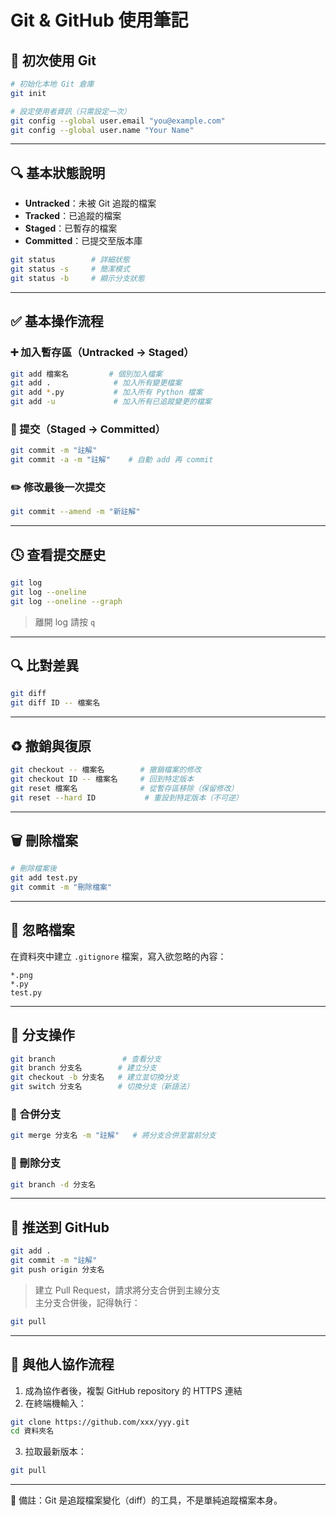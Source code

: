 # Git & GitHub 使用筆記

## 🔰 初次使用 Git

```bash
# 初始化本地 Git 倉庫
git init

# 設定使用者資訊（只需設定一次）
git config --global user.email "you@example.com"
git config --global user.name "Your Name"
```

---

## 🔍 基本狀態說明

- **Untracked**：未被 Git 追蹤的檔案
- **Tracked**：已追蹤的檔案
- **Staged**：已暫存的檔案
- **Committed**：已提交至版本庫

```bash
git status        # 詳細狀態
git status -s     # 簡潔模式
git status -b     # 顯示分支狀態
```

---

## ✅ 基本操作流程

### ➕ 加入暫存區（Untracked → Staged）

```bash
git add 檔案名         # 個別加入檔案
git add .              # 加入所有變更檔案
git add *.py           # 加入所有 Python 檔案
git add -u             # 加入所有已追蹤變更的檔案
```

### 💾 提交（Staged → Committed）

```bash
git commit -m "註解"
git commit -a -m "註解"    # 自動 add 再 commit
```

### ✏️ 修改最後一次提交

```bash
git commit --amend -m "新註解"
```

---

## 🕓 查看提交歷史

```bash
git log
git log --oneline
git log --oneline --graph
```

> 離開 log 請按 `q`

---

## 🔍 比對差異

```bash
git diff
git diff ID -- 檔案名
```

---

## ♻️ 撤銷與復原

```bash
git checkout -- 檔案名        # 撤銷檔案的修改
git checkout ID -- 檔案名     # 回到特定版本
git reset 檔案名              # 從暫存區移除（保留修改）
git reset --hard ID           # 重設到特定版本（不可逆）
```

---

## 🗑️ 刪除檔案

```bash
# 刪除檔案後
git add test.py
git commit -m "刪除檔案"
```

---

## 🚫 忽略檔案

在資料夾中建立 `.gitignore` 檔案，寫入欲忽略的內容：

```
*.png
*.py
test.py
```

---

## 🌿 分支操作

```bash
git branch               # 查看分支
git branch 分支名        # 建立分支
git checkout -b 分支名   # 建立並切換分支
git switch 分支名        # 切換分支（新語法）
```

### 🔀 合併分支

```bash
git merge 分支名 -m "註解"   # 將分支合併至當前分支
```

### 🧹 刪除分支

```bash
git branch -d 分支名
```

---

## 🚀 推送到 GitHub

```bash
git add .
git commit -m "註解"
git push origin 分支名
```

> 建立 Pull Request，請求將分支合併到主線分支  
> 主分支合併後，記得執行：  
```bash
git pull
```

---

## 🤝 與他人協作流程

1. 成為協作者後，複製 GitHub repository 的 HTTPS 連結
2. 在終端機輸入：

```bash
git clone https://github.com/xxx/yyy.git
cd 資料夾名
```

3. 拉取最新版本：

```bash
git pull
```

---

📌 備註：Git 是追蹤檔案變化（diff）的工具，不是單純追蹤檔案本身。
